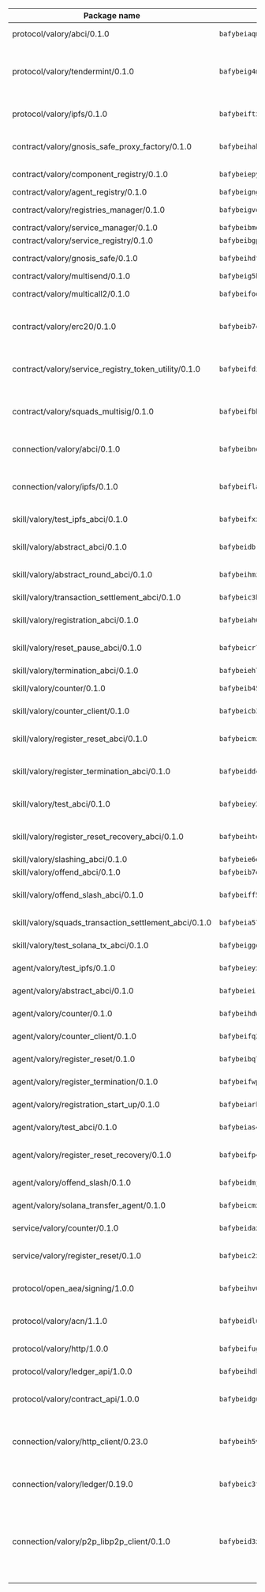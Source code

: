 | Package name                                                  | Package hash                                                  | Description                                                                                                                |
| ------------------------------------------------------------- | ------------------------------------------------------------- | -------------------------------------------------------------------------------------------------------------------------- |
| protocol/valory/abci/0.1.0                                    | `bafybeiaqmp7kocbfdboksayeqhkbrynvlfzsx4uy4x6nohywnmaig4an7u` | A protocol for ABCI requests and responses.                                                                                |
| protocol/valory/tendermint/0.1.0                              | `bafybeig4mi3vmlv5zpbjbfuzcgida6j5f2nhrpedxicmrrfjweqc5r7cra` | A protocol for communication between two AEAs to share tendermint configuration details.                                   |
| protocol/valory/ipfs/0.1.0                                    | `bafybeiftxi2qhreewgsc5wevogi7yc5g6hbcbo4uiuaibauhv3nhfcdtvm` | A protocol specification for IPFS requests and responses.                                                                  |
| contract/valory/gnosis_safe_proxy_factory/0.1.0               | `bafybeihabgy4md6x5bhumn34dobunfzuykrmyvpmcevixjgilzwz5bt524` | Gnosis Safe proxy factory (GnosisSafeProxyFactory) contract                                                                |
| contract/valory/component_registry/0.1.0                      | `bafybeiepywewigowj533f55orx7oys3kk5lgdc247p2267scqfyp4gnqle` | Component registry contract                                                                                                |
| contract/valory/agent_registry/0.1.0                          | `bafybeignghdk7oqvyg722gz66tbuj2vj4vkatguj4b6lf5fqzqxkktcke4` | Agent registry contract                                                                                                    |
| contract/valory/registries_manager/0.1.0                      | `bafybeigvdzmxq2kfizvhwu43vcjlsddkftltv53e5xc7yqnadweari3kqi` | Registries Manager contract                                                                                                |
| contract/valory/service_manager/0.1.0                         | `bafybeibmqewfh5wnayopneyv4vx35n5k7loavzmcazyevntdoskw7vasom` | Service Manager contract                                                                                                   |
| contract/valory/service_registry/0.1.0                        | `bafybeibgpdqlk5rf6j7dj2ucim4c7js23nn7p3tyomuy4hlzg7wqjtl6ga` | Service Registry contract                                                                                                  |
| contract/valory/gnosis_safe/0.1.0                             | `bafybeihdfnnorsjvbxn44ipaungnoowwekbq7mdk4qfi232ik5yrhn6d3i` | Gnosis Safe (GnosisSafeL2) contract                                                                                        |
| contract/valory/multisend/0.1.0                               | `bafybeig5byt5urg2d2bsecufxe5ql7f4mezg3mekfleeh32nmuusx66p4y` | MultiSend contract                                                                                                         |
| contract/valory/multicall2/0.1.0                              | `bafybeifodwnzslcczxetpa5lt2ppc2titacpvznvj2eddjqm3fdiqeqlze` | The MakerDAO multicall2 contract.                                                                                          |
| contract/valory/erc20/0.1.0                                   | `bafybeib7ctk3deleyxayrqvropewefr2muj4kcqe3t3wscak25bjmxnqwe` | The scaffold contract scaffolds a contract to be implemented by the developer.                                             |
| contract/valory/service_registry_token_utility/0.1.0          | `bafybeifdia2y5546tvk6xzxeaqzf2n5n7dutj2hdzbgenxohaqhjtnjqm4` | The scaffold contract scaffolds a contract to be implemented by the developer.                                             |
| contract/valory/squads_multisig/0.1.0                         | `bafybeifbhijzq5mnnmy5i52l7qtesdyfldsotomeukryxujz7mddnwzkqi` | The scaffold contract scaffolds a contract to be implemented by the developer.                                             |
| connection/valory/abci/0.1.0                                  | `bafybeibnomg7hzcco23lbwhnoh7uel3odiv4tvbtndp5ads3szdrlcl2wy` | connection to wrap communication with an ABCI server.                                                                      |
| connection/valory/ipfs/0.1.0                                  | `bafybeiflaxrnepfn4hcnq5pieuc7ki7d422y3iqb54lv4tpgs7oywnuhhq` | A connection responsible for uploading and downloading files from IPFS.                                                    |
| skill/valory/test_ipfs_abci/0.1.0                             | `bafybeifxxzx6xow4dc3jdo3f4722mcuynk3xskwzxduqwmlxvis6edsog4` | IPFS e2e testing application.                                                                                              |
| skill/valory/abstract_abci/0.1.0                              | `bafybeidbrzxykkdplynsh2z6iskqq26le2t4yvog4expn5v6g2iyyd7clq` | The abci skill provides a template of an ABCI application.                                                                 |
| skill/valory/abstract_round_abci/0.1.0                        | `bafybeihmzuwt3vvfbltwmduvqqtnm4ul46qqrqdmw5pqxfialno2vyyaq4` | abstract round-based ABCI application                                                                                      |
| skill/valory/transaction_settlement_abci/0.1.0                | `bafybeic3bvwonpsgo53566fdgxzzhb7y4qefd257kct5k7diicqarksn2q` | ABCI application for transaction settlement.                                                                               |
| skill/valory/registration_abci/0.1.0                          | `bafybeiah6yynq453ce2dopz6qjceaphllfamap75puq2237kjlqt637cyi` | ABCI application for common apps.                                                                                          |
| skill/valory/reset_pause_abci/0.1.0                           | `bafybeicr763xtvo5o7jja5h7zvll5d2qcd6r5lgo6pcl6jinfizos6ntza` | ABCI application for resetting and pausing app executions.                                                                 |
| skill/valory/termination_abci/0.1.0                           | `bafybeieh7qbwbec3ihcfofeio7cfox5wy2dtpctbywrnhrisnvicpyg6my` | Termination skill.                                                                                                         |
| skill/valory/counter/0.1.0                                    | `bafybeib457jfpkhmsuvsvol5nkix4xvakuseyvwkicwoshuojnd6qqeceq` | The ABCI Counter application example.                                                                                      |
| skill/valory/counter_client/0.1.0                             | `bafybeicb37pj26xbknovfox5hwpuh26p3p44uh32tclpj5cwpgvhbmdl4y` | A client for the ABCI counter application.                                                                                 |
| skill/valory/register_reset_abci/0.1.0                        | `bafybeicmzxipizwq6cn2565xhqvwyj5muf4stouodv6mktqbc6q5kc7qoa` | ABCI application for dummy skill that registers and resets                                                                 |
| skill/valory/register_termination_abci/0.1.0                  | `bafybeiddcill4axegl64xcwbgdy4zacjqljely4dp2mqpq6fafhu4g7464` | ABCI application for dummy skill that registers and resets                                                                 |
| skill/valory/test_abci/0.1.0                                  | `bafybeiey3t4iltb2xpobb7liawuyq67ziuyuve2tqs6egzsath7plwlriu` | ABCI application for testing the ABCI connection.                                                                          |
| skill/valory/register_reset_recovery_abci/0.1.0               | `bafybeihte36yiautsvq2xajyyf43f35cxntvve33eectzb7htd5mrgv52q` | ABCI application for dummy skill that registers and resets                                                                 |
| skill/valory/slashing_abci/0.1.0                              | `bafybeie6dktuigh7hidbv4orzpe6t4o5tf447wox7cnt6s7ufmdpt2kevy` | Slashing skill.                                                                                                            |
| skill/valory/offend_abci/0.1.0                                | `bafybeib7ofb5mu5pxlcb4drlikmurc24xamnjm3p7kxr64ydp7nzfqqxfe` | Offend ABCI application.                                                                                                   |
| skill/valory/offend_slash_abci/0.1.0                          | `bafybeiff5onkyi2u4lf3h2ybgmr5xpun44tw4rhlcwunquzy26cuseft6m` | ABCI application used in order to test the slashing abci                                                                   |
| skill/valory/squads_transaction_settlement_abci/0.1.0         | `bafybeia57alat5voae5v7hsbv5c2xycc62u3ns464s534jo57ulood2wlu` | ABCI application for transaction settlement.                                                                               |
| skill/valory/test_solana_tx_abci/0.1.0                        | `bafybeiggozpvb5tmvrxuje4q33dq77hx5btwfffwdvirr75j7q5lerlgbe` | SOLANA e2e testing application.                                                                                            |
| agent/valory/test_ipfs/0.1.0                                  | `bafybeieyxk2lelqv6kxtx7jyigrszmpofzcxajuxo2nwo44bsmzmopplzm` | Agent for testing the ABCI connection.                                                                                     |
| agent/valory/abstract_abci/0.1.0                              | `bafybeieir6df2s647evncsg5zufvg7qsoo6yyk745t5xpxppbtihsxn7yi` | The abstract ABCI AEA - for testing purposes only.                                                                         |
| agent/valory/counter/0.1.0                                    | `bafybeihdwkl5nxsxinizamr6sf7f6m6pz3ti4j3bylynpccpp6d4fktgrm` | The ABCI Counter example as an AEA                                                                                         |
| agent/valory/counter_client/0.1.0                             | `bafybeifq2vq4df56kmfam4g25wgctiajkzhoo63p3yb3nnxdivxu56qx6y` | The ABCI Counter example as an AEA                                                                                         |
| agent/valory/register_reset/0.1.0                             | `bafybeibq7jgchnfixejifr3umwbysv5oiokklrdsxgtxqbpdevbxqjzq3u` | Register reset to replicate Tendermint issue.                                                                              |
| agent/valory/register_termination/0.1.0                       | `bafybeifwpg77qu5qncfwdooc6d64wr3bqqjhdjzz4fvurshjku5fwu5kt4` | Register terminate to test the termination feature.                                                                        |
| agent/valory/registration_start_up/0.1.0                      | `bafybeiarkr4avxdu4b6gokgjnu76aif626hubgsmjbax2nooboflwyei5i` | Registration start-up ABCI example.                                                                                        |
| agent/valory/test_abci/0.1.0                                  | `bafybeias4oc6l4wmap3qz2z2wbxec2s5fih2gav6hrrgy5bezgaspznrju` | Agent for testing the ABCI connection.                                                                                     |
| agent/valory/register_reset_recovery/0.1.0                    | `bafybeifp4ui2bl2kym62rv32lyjdkor5orn3ixnq7lcaxst7ndacytddmy` | Agent to showcase hard reset as a recovery mechanism.                                                                      |
| agent/valory/offend_slash/0.1.0                               | `bafybeidmjfmzpuactzb5rn5pi5nvsc326rmzdghwvmecsigc3makv7fepa` | Offend and slash to test the slashing feature.                                                                             |
| agent/valory/solana_transfer_agent/0.1.0                      | `bafybeicmxmghaga5rbgk722dqrzzvjz3zzysrioov577nskvpnu7bdnjji` | Register terminate to test the termination feature.                                                                        |
| service/valory/counter/0.1.0                                  | `bafybeidaxwqu6lf2r23hszit5cjwonamgrbrccezq44jfehczqsqlbpovy` | A set of agents incrementing a counter                                                                                     |
| service/valory/register_reset/0.1.0                           | `bafybeic2xipbjju426traxwod4h75sjc4bo7sgnpzdnr56mhd7wpaojbf4` | Test and debug tendermint reset mechanism.                                                                                 |
| protocol/open_aea/signing/1.0.0                               | `bafybeihv62fim3wl2bayavfcg3u5e5cxu3b7brtu4cn5xoxd6lqwachasi` | A protocol for communication between skills and decision maker.                                                            |
| protocol/valory/acn/1.1.0                                     | `bafybeidluaoeakae3exseupaea4i3yvvk5vivyt227xshjlffywwxzcxqe` | The protocol used for envelope delivery on the ACN.                                                                        |
| protocol/valory/http/1.0.0                                    | `bafybeifugzl63kfdmwrxwphrnrhj7bn6iruxieme3a4ntzejf6kmtuwmae` | A protocol for HTTP requests and responses.                                                                                |
| protocol/valory/ledger_api/1.0.0                              | `bafybeihdk6psr4guxmbcrc26jr2cbgzpd5aljkqvpwo64bvaz7tdti2oni` | A protocol for ledger APIs requests and responses.                                                                         |
| protocol/valory/contract_api/1.0.0                            | `bafybeidgu7o5llh26xp3u3ebq3yluull5lupiyeu6iooi2xyymdrgnzq5i` | A protocol for contract APIs requests and responses.                                                                       |
| connection/valory/http_client/0.23.0                          | `bafybeih5vzo22p2umhqo52nzluaanxx7kejvvpcpdsrdymckkyvmsim6gm` | The HTTP_client connection that wraps a web-based client connecting to a RESTful API specification.                        |
| connection/valory/ledger/0.19.0                               | `bafybeic3ft7l7ca3qgnderm4xupsfmyoihgi27ukotnz7b5hdczla2enya` | A connection to interact with any ledger API and contract API.                                                             |
| connection/valory/p2p_libp2p_client/0.1.0                     | `bafybeid3xg5k2ol5adflqloy75ibgljmol6xsvzvezebsg7oudxeeolz7e` | The libp2p client connection implements a tcp connection to a running libp2p node as a traffic delegate to send/receive envelopes to/from agents in the DHT. |
